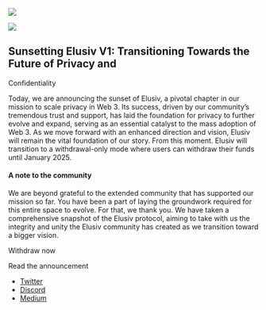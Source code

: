 ![](/img/shape_02.svg)

![](./img/elusiv-logotype-black.svg)

## Sunsetting Elusiv V1: Transitioning Towards the Future of Privacy and
Confidentiality

Today, we are announcing the sunset of Elusiv, a pivotal chapter in our
mission to scale privacy in Web 3. Its success, driven by our community’s
tremendous trust and support, has laid the foundation for privacy to further
evolve and expand, serving as an essential catalyst to the mass adoption of
Web 3. As we move forward with an enhanced direction and vision, Elusiv will
remain the vital foundation of our story. From this moment. Elusiv will
transition to a withdrawal-only mode where users can withdraw their funds
until January 2025.

#### A note to the community

We are beyond grateful to the extended community that has supported our
mission so far. You have been a part of laying the groundwork required for
this entire space to evolve. For that, we thank you. We have taken a
comprehensive snapshot of the Elusiv protocol, aiming to take with us the
integrity and unity the Elusiv community has created as we transition toward a
bigger vision.

Withdraw now

Read the announcement

  * [Twitter](https://twitter.com/elusivprivacy)
  * [Discord](https://discord.com/invite/elusivprivacy-official)
  * [Medium](https://medium.com/elusiv-privacy)

